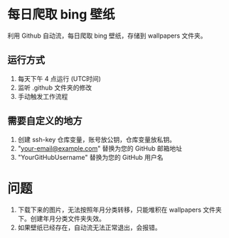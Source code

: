 # 每日爬取 bing 壁纸
利用 Github 自动流，每日爬取 bing 壁纸，存储到 wallpapers 文件夹。
## 运行方式
1. 每天下午 4 点运行 (UTC时间)
2. 监听 .github 文件夹的修改
3. 手动触发工作流程

## 需要自定义的地方
1. 创建 ssh-key 仓库变量，账号放公钥，仓库变量放私钥。
2. "your-email@example.com" 替换为您的 GitHub 邮箱地址
3. "YourGitHubUsername" 替换为您的 GitHub 用户名

# 问题
1. 下载下来的图片，无法按照年月分类转移，只能堆积在 wallpapers 文件夹下。创建年月分类文件夹失效。
2. 如果壁纸已经存在，自动流无法正常退出，会报错。
